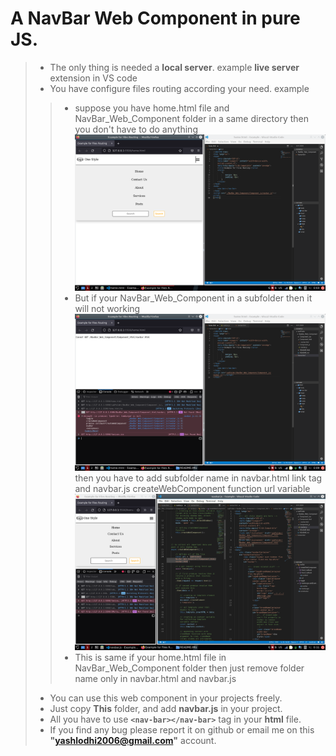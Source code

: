 # A **NavBar** Web Component in pure **JS**.

> - The only thing is needed a **local server**. example **live server** extension in VS code
> - You have configure files routing according your need. example
>> - suppose you have home.html file and NavBar_Web_Component folder in a same directory then you don't have to do anything
![Normal Working](./README.IMG/Normal.png) 
>> - But if your NavBar_Web_Component in a subfolder then it will not working
![Not Working](./README.IMG/Not_Working.png)
then you have to add subfolder name in navbar.html link tag and navbar.js createWebComponent function url variable
![Again Working](./README.IMG/Working.png)
>> - This is same if your home.html file in NavBar_Web_Component folder then just remove folder name only in navbar.html and navbar.js
> - You can use this web component in your projects freely.
> - Just copy **This** folder, and add **navbar.js** in your project.
> - All you have to use **`<nav-bar></nav-bar>`** tag in your **html** file.
> - If you find any bug please report it on github or email me on this **"yashlodhi2006@gmail.com"** account.